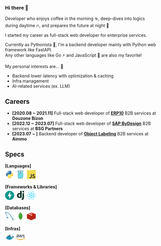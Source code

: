 ### Hi there 👋

<!--
**ellisjoe611/ellisjoe611** is a ✨ _special_ ✨ repository because its `README.md` (this file) appears on your GitHub profile.

Here are some ideas to get you started:

- 🔭 I’m currently working on ...
- 🌱 I’m currently learning ...
- 👯 I’m looking to collaborate on ...
- 🤔 I’m looking for help with ...
- 💬 Ask me about ...
- 📫 How to reach me: ...
- 😄 Pronouns: ...
- ⚡ Fun fact: ...
-->

Developer who enjoys coffee in the morning ☕, deep-dives into logics during daytime 🔥, and prepares the future at night 🌙

I started my career as full-stack web developer for enterprise services.

Currently as Pythonista 🐍, I'm a backend developer mainly with Python web framework like FastAPI.<br/>
Any other languages like Go ⚡ and JavaScript 📜 are also my favorite!

My personal interests are... 👀
* Backend lower latency with optimization & caching
* Infra management
* AI-related services (ex. LLM)



## Careers
* **[2020.08 ~ 2021.11]** Full-stack web developer of **[ERP10](https://www.douzone.com/product/erp10.jsp)** B2B services at **Douzone Bizon**
* **[2022.12 ~ 2023.07]** Full-stack web developer of **[SAP ByDesign](https://www.sap-bydesign.com)** B2B services at **BSG Partners**
* **[2023.07 ~ ]** Backend developer of **[Object Labeling](https://www.aimmo.ai/services/ai-data-managed)** B2B services at **Aimmo**



## Specs
**[Languages]**
<br/>
<img src="./logos/python.png" height="30px" style="margin: 5px 2px 0px 0px;"/>
<img src="./logos/go.png" height="30px" style="margin: 5px 2px 0px 0px;"/>
<img src="./logos/javascript.png" height="30px" style="margin: 5px 2px 0px 0px;"/>
<br/>

**[Frameworks & Libraries]**
<br/>
<img src="./logos/fastapi.png" height="30px" style="margin: 5px 2px 0px 0px;"/>
<img src="./logos/django.png" height="30px" style="margin: 5px 2px 0px 0px;"/>
<img src="./logos/react.png" height="30px" style="margin: 5px 2px 0px 0px;"/>
<br/>

**[Databases]**
<br/>
<img src="./logos/mysql.png" height="30px" style="margin: 5px 2px 0px 0px;"/>
<img src="./logos/mongodb.png" height="30px" style="margin: 5px 2px 0px 0px;"/>
<img src="./logos/redis.png" height="30px" style="margin: 5px 2px 0px 0px;"/>
<br/>

**[Infras]**
<br/>
<img src="./logos/docker.png" height="30px" style="margin: 5px 2px 0px 0px;"/>
<img src="./logos/aws.png" height="30px" style="margin: 5px 2px 0px 0px;"/>
<br/>
